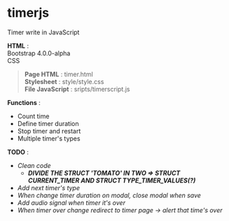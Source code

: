 # timerjs
Timer write in JavaScript

**HTML** :   
Bootstrap 4.0.0-alpha  
CSS 

> **Page HTML** : timer.html  
> **Stylesheet** : style/style.css   
> **File JavaScript** : sripts/timerscript.js 

**Functions** :  
- Count time    
- Define timer duration  
- Stop timer and restart    
- Multiple timer's types  

**TODO** :   
- *Clean code* 
  - ***DIVIDE THE STRUCT 'TOMATO' IN TWO => STRUCT CURRENT_TIMER AND STRUCT TYPE_TIMER_VALUES(?)***
- *Add next timer's type*
- *When change timer duration on modal, close modal when save*    
- *Add audio signal when timer it's over*
- *When timer over change redirect to timer page -> alert that time's over*
